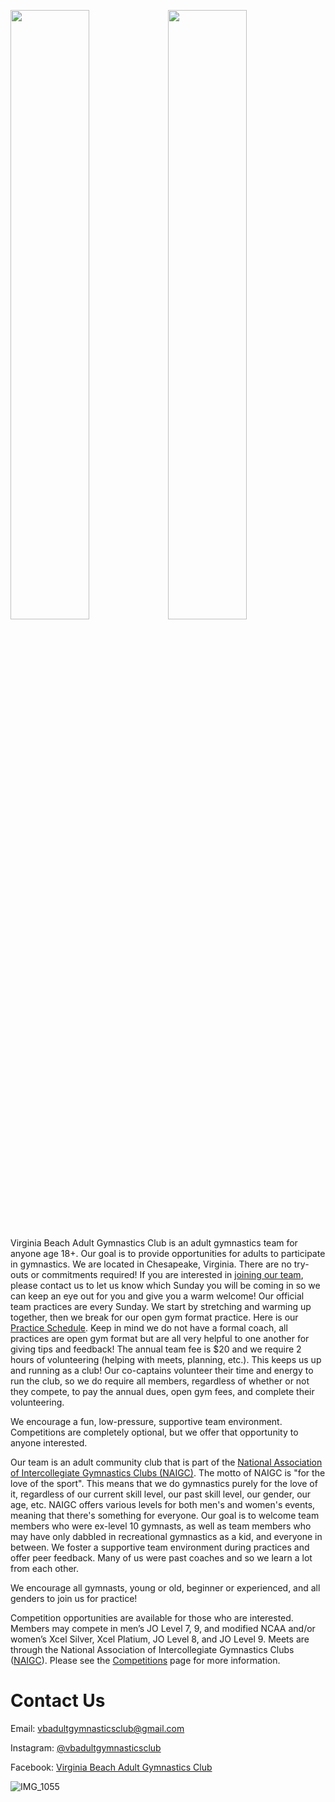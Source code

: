 <img src="https://user-images.githubusercontent.com/108369432/225924539-667de481-c5aa-4c4e-a5a1-412f92b4a192.JPG" width="50%" /><img src="https://user-images.githubusercontent.com/108369432/225924509-e9886d30-56f1-4d1b-8d4e-3eff9b26594c.jpg" width="50%" />

Virginia Beach Adult Gymnastics Club is an adult gymnastics team for anyone age 18+.   Our goal is to provide opportunities for adults to participate in gymnastics. We are located in Chesapeake, Virginia. There are no try-outs or commitments required! If you are interested in [joining our team](https://vbadultgymnasticsclub.github.io/join-the-team), please contact us to let us know which Sunday you will be coming in so we can keep an eye out for you and give you a warm welcome! Our official team practices are every Sunday. We start by stretching and warming up together, then we break for our open gym format practice. Here is our [Practice Schedule](https://vbadultgymnasticsclub.github.io/practice-schedule). Keep in mind we do not have a formal coach, all practices are open gym format but are all very helpful to one another for giving tips and feedback! The annual team fee is $20 and we require 2 hours of volunteering (helping with meets, planning, etc.). This keeps us up and running as a club! Our co-captains volunteer their time and energy to run the club, so we do require all members, regardless of whether or not they compete, to pay the annual dues, open gym fees, and complete their volunteering.

We encourage a fun, low-pressure, supportive team environment. Competitions are completely optional, but we offer that opportunity to anyone interested.

Our team is an adult community club that is part of the [National Association of Intercollegiate Gymnastics Clubs (NAIGC)](https://naigc.org/). The motto of NAIGC is "for the love of the sport". This means that we do gymnastics purely for the love of it, regardless of our current skill level, our past skill level,  our gender, our age, etc. NAIGC offers various levels for both men's and women's events, meaning that there's something for everyone. Our goal is to welcome team members who were ex-level 10 gymnasts, as well as team members who may have only dabbled in recreational gymnastics as a kid, and everyone in between. We foster a supportive team environment during practices and offer peer feedback. Many of us were past coaches and so we learn a lot from each other. 

We encourage all gymnasts, young or old, beginner or experienced, and all genders to join us for practice! 

Competition opportunities are available for those who are interested.  Members may compete in men’s JO Level 7, 9, and modified NCAA and/or women’s Xcel Silver, Xcel Platium, JO Level 8, and JO Level 9.   Meets are through the National Association of Intercollegiate Gymnastics Clubs ([NAIGC](https://naigc.org)). Please see the [Competitions](https://vbadultgymnasticsclub.github.io/competitions) page for more information.

# Contact Us
Email: [vbadultgymnasticsclub@gmail.com](mailto:vbadultgymnasticsclub@gmail.com)

Instagram: [@vbadultgymnasticsclub](https://www.instagram.com/vbadultgymnasticsclub/)

Facebook: [Virginia Beach Adult Gymnastics Club](https://facebook.com/vbadultgymnasticsclub)

![IMG_1055](https://user-images.githubusercontent.com/108369432/225924557-1597dea0-0018-4836-b6a7-1aed4ff6976d.JPG)

